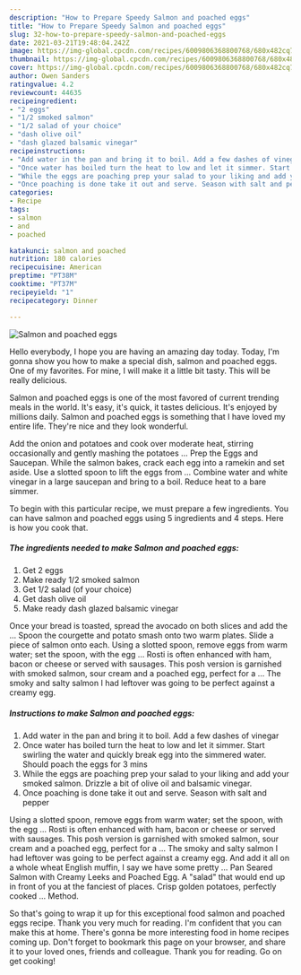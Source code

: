 ```yaml
---
description: "How to Prepare Speedy Salmon and poached eggs"
title: "How to Prepare Speedy Salmon and poached eggs"
slug: 32-how-to-prepare-speedy-salmon-and-poached-eggs
date: 2021-03-21T19:48:04.242Z
image: https://img-global.cpcdn.com/recipes/6009806368800768/680x482cq70/salmon-and-poached-eggs-recipe-main-photo.jpg
thumbnail: https://img-global.cpcdn.com/recipes/6009806368800768/680x482cq70/salmon-and-poached-eggs-recipe-main-photo.jpg
cover: https://img-global.cpcdn.com/recipes/6009806368800768/680x482cq70/salmon-and-poached-eggs-recipe-main-photo.jpg
author: Owen Sanders
ratingvalue: 4.2
reviewcount: 44635
recipeingredient:
- "2 eggs"
- "1/2 smoked salmon"
- "1/2 salad of your choice"
- "dash olive oil"
- "dash glazed balsamic vinegar"
recipeinstructions:
- "Add water in the pan and bring it to boil. Add a few dashes of vinegar"
- "Once water has boiled turn the heat to low and let it simmer. Start swirling the water and quickly break egg into the simmered water. Should poach the eggs for 3 mins"
- "While the eggs are poaching prep your salad to your liking and add your smoked salmon.  Drizzle a bit of olive oil and balsamic vinegar."
- "Once poaching is done take it out and serve. Season with salt and pepper"
categories:
- Recipe
tags:
- salmon
- and
- poached

katakunci: salmon and poached 
nutrition: 180 calories
recipecuisine: American
preptime: "PT38M"
cooktime: "PT37M"
recipeyield: "1"
recipecategory: Dinner

---
```



![Salmon and poached eggs](https://img-global.cpcdn.com/recipes/6009806368800768/680x482cq70/salmon-and-poached-eggs-recipe-main-photo.jpg)

Hello everybody, I hope you are having an amazing day today. Today, I'm gonna show you how to make a special dish, salmon and poached eggs. One of my favorites. For mine, I will make it a little bit tasty. This will be really delicious.

Salmon and poached eggs is one of the most favored of current trending meals in the world. It's easy, it's quick, it tastes delicious. It's enjoyed by millions daily. Salmon and poached eggs is something that I have loved my entire life. They're nice and they look wonderful.

Add the onion and potatoes and cook over moderate heat, stirring occasionally and gently mashing the potatoes … Prep the Eggs and Saucepan. While the salmon bakes, crack each egg into a ramekin and set aside. Use a slotted spoon to lift the eggs from … Combine water and white vinegar in a large saucepan and bring to a boil. Reduce heat to a bare simmer.


To begin with this particular recipe, we must prepare a few ingredients. You can have salmon and poached eggs using 5 ingredients and 4 steps. Here is how you cook that.

<!--inarticleads1-->

##### The ingredients needed to make Salmon and poached eggs:

1. Get 2 eggs
1. Make ready 1/2 smoked salmon
1. Get 1/2 salad (of your choice)
1. Get dash olive oil
1. Make ready dash glazed balsamic vinegar


Once your bread is toasted, spread the avocado on both slices and add the … Spoon the courgette and potato smash onto two warm plates. Slide a piece of salmon onto each. Using a slotted spoon, remove eggs from warm water; set the spoon, with the egg … Rosti is often enhanced with ham, bacon or cheese or served with sausages. This posh version is garnished with smoked salmon, sour cream and a poached egg, perfect for a … The smoky and salty salmon I had leftover was going to be perfect against a creamy egg. 

<!--inarticleads2-->

##### Instructions to make Salmon and poached eggs:

1. Add water in the pan and bring it to boil. Add a few dashes of vinegar
1. Once water has boiled turn the heat to low and let it simmer. Start swirling the water and quickly break egg into the simmered water. Should poach the eggs for 3 mins
1. While the eggs are poaching prep your salad to your liking and add your smoked salmon.  Drizzle a bit of olive oil and balsamic vinegar.
1. Once poaching is done take it out and serve. Season with salt and pepper


Using a slotted spoon, remove eggs from warm water; set the spoon, with the egg … Rosti is often enhanced with ham, bacon or cheese or served with sausages. This posh version is garnished with smoked salmon, sour cream and a poached egg, perfect for a … The smoky and salty salmon I had leftover was going to be perfect against a creamy egg. And add it all on a whole wheat English muffin, I say we have some pretty … Pan Seared Salmon with Creamy Leeks and Poached Egg. A &#34;salad&#34; that would end up in front of you at the fanciest of places. Crisp golden potatoes, perfectly cooked … Method. 

So that's going to wrap it up for this exceptional food salmon and poached eggs recipe. Thank you very much for reading. I'm confident that you can make this at home. There's gonna be more interesting food in home recipes coming up. Don't forget to bookmark this page on your browser, and share it to your loved ones, friends and colleague. Thank you for reading. Go on get cooking!
